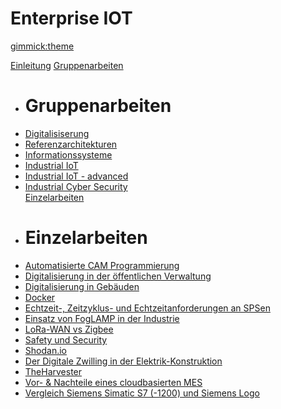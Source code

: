 <!--
  -- Name of your wiki
  -- Do NOT remove the leading `#` character.
  -->

# Enterprise IOT


<!--
  -- Default theme
  -- (Read: http://dynalon.github.io/mdwiki/#!customizing.md#Theme_chooser)
  -->

[gimmick:theme](spacelab)


<!--
  -- Navigation
  -- (Read: http://dynalon.github.io/mdwiki/#!quickstart.md#Adding_a_navigation)
  -->

<!--
[About](pages/about.md)
[Download](pages/download.md)
  -->
  
[Einleitung](./index.md)
[Gruppenarbeiten]()
  * # Gruppenarbeiten
  * [Digitalisiserung](./0x01_digitalisierung.md)
  * [Referenzarchitekturen](./0x02_referenzarchitekturen.md)
  * [Informationssysteme](./0x03_informationssysteme.md)
  * [Industrial IoT](./0x04_iiot.md)
  * [Industrial IoT - advanced](./0x05_iiot_advanced.md)
  * [Industrial Cyber Security](./0x06_industrial_cyber_security.md)  
[Einzelarbeiten]()
  * # Einzelarbeiten
  * [Automatisierte CAM Programmierung](./Einzelarbeiten/CAM-Programmierung/Automatisierte_CAM-Programmierung.md)  
  * [Digitalisierung in der öffentlichen Verwaltung](./Einzelarbeiten/Digitalisierung_in_der_oeffentlichen_Verwaltung/digitalisierung_in_der_oeffentlichen_verwaltung_se211309.md)  
  * [Digitalisierung in Gebäuden](./Einzelarbeiten/DigitalisierunginGebaeuden/Digitalisierung_in_Gebaeuden.md)  
  * [Docker](./Einzelarbeiten/Docker_Gruber_SE211323/docker.md)  
  * [Echtzeit-, Zeitzyklus- und Echtzeitanforderungen an SPSen](./Einzelarbeiten/Echtzeit_Jitter_und_Zykluszeit_Anforderungen_und_Verbesserungsvorschlaege/Echtzeit-__Zeitzyklus-_und_Echtzeitanforderungen_an_SPSen_in_der_Industrie_und_Verbesserungsvorschlaege.md)  
  * [Einsatz von FogLAMP in der Industrie](./Einzelarbeiten/Einsatz_von_Fog_Computing_mittels_FogLamp/Einsatz_von_FogLAMP_in_der_Industrie.md)  
  * [LoRa-WAN vs Zigbee](./Einzelarbeiten/LoRa-WAN_vs_Zigbee/LoRa-WAN_vs_Zigbee.md)  
  * [Safety und Security](./Einzelarbeiten/Safety_und_Security/Safety_und_Security.md)  
  * [Shodan.io](./Einzelarbeiten/Shodan-se211311/Shodan.md)  
  * [Der Digitale Zwilling in der Elektrik-Konstruktion](./Einzelarbeiten/Siemens_Teamcenter_in_der_Elektro-Konstruktion/Der_Digitale_Zwilling_in_der_Elektrik-Konstruktion.md)  
  * [TheHarvester](./Einzelarbeiten/theHarvester__-_se211320/tH.md)  
  * [Vor- & Nachteile eines cloudbasierten MES](./Einzelarbeiten/Vor-_und_Nachteile_eines_cloud-basierten_MES/Vor-___Nachteile_eines_cloudbasierten_MES.md)  
  * [Vergleich Siemens Simatic S7 (-1200) und Siemens Logo](./Einzelarbeiten/Simatic_S7-1200_vs_Logo.md)  
    
<!-- A more complex navigation example: ----------------------------------------

[Menu Item 1]()

  * # SubMenu Heading 1
  * [SubMenu Item 1](pages/subitem1.md)
  * [SubMenu Item 2](pages/subitem2.md)
  - - - -
  * # SubMenu Heading 2
  * [SubMenu Item 3](pages/subitem3.md)
  - - - -
  * # SubMenu Heading 3
  * [SubMenu Item 3](pages/subitem3.md)

[Menu Item 2](pages/item2.md)

[Menu Item 3](pages/item3.md)

---------------------------------------------------------------------------- -->

<!--
  -- Change the Language
  -- Could be useful when there's more than one language wiki.
  -->

<!--
[Change the Language]()

  * [English (United States)](/en_US/)
  * [English (United Kingdom)](/en_GB/)
  * [Italian](/it/)
-->

<!--
  -- Let the user choose a theme
  -- (Read: http://dynalon.github.io/mdwiki/#!quickstart.md#Adding_a_navigation)
  -->

<!--
[gimmick:themechooser](Choose theme)
-->
